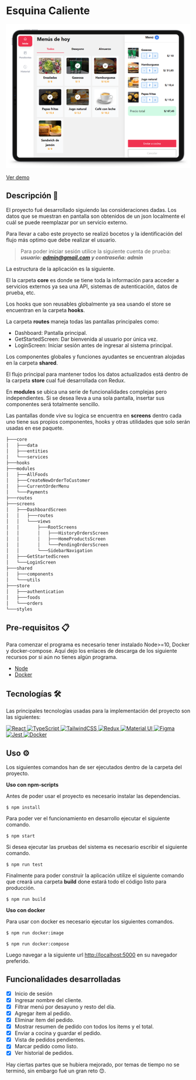 # Esquina Caliente

<img src="./preview.png" alt="preview" />

[Ver demo](http://esquina-caliente.surge.sh)

## Descripción 🚀
El proyecto fué desarrollado siguiendo las consideraciones dadas.
Los datos que se muestran en pantalla son obtenidos de un json localmente el cuál se puede reemplazar por un servicio externo.

Para llevar a cabo este proyecto se realizó bocetos y la identificación del flujo más optimo que debe realizar el usuario.

> Para poder iniciar sesión utilice la siguiente cuenta de prueba: ***usuario: admin@gmail.com y contraseña: admin***

La estructura de la aplicación es la siguiente.

El la carpeta **core** es donde se tiene toda la información para acceder a servicios externos ya sea una API, sistemas de autenticación, datos de prueba, etc. 

Los hooks que son reusables globalmente ya sea usando el store se encuentran en la carpeta **hooks**.

La carpeta **routes** maneja todas las pantallas principales como:
* Dashboard: Pantalla principal.
* GetStartedScreen: Dar bienvenida al usuario por única vez.
* LoginScreen: Iniciar sesión antes de ingresar al sistema principal.

Los componentes globales y funciones ayudantes se encuentran alojadas en la carpeta **shared**.

El flujo principal para mantener todos los datos actualizados está dentro de la carpeta **store** cual fué desarrollada con Redux.

En **modules** se ubica una serie de funcionalidades complejas pero independientes. Si se desea lleva a una sola pantalla, insertar sus componentes será totalmente sencillo.

Las pantallas donde vive su logica se encuentra en **screens** dentro cada uno tiene sus propios componentes, hooks y otras utilidades que solo serán usadas en ese paquete.

```
├───core
│   ├───data
│   ├───entities
│   └───services
├───hooks
├───modules
│   ├───AllFoods
│   ├───CreateNewOrderToCustomer     
│   ├───CurrentOrderMenu
│   └───Payments
├───routes
├───screens
│   ├───DashboardScreen
│   │   ├───routes
│   │   └───views
│   │       ├───RootScreens
│   │       │   ├───HistoryOrdersScreen
│   │       │   ├───HomeProductsScreen
│   │       │   └───PendingOrdersScreen
│   │       └───SidebarNavigation
│   ├───GetStartedScreen
│   └───LoginScreen
├───shared
│   ├───components
│   └───utils
├───store
│   ├───authentication
│   ├───foods
│   └───orders
└───styles
```

## Pre-requisitos 📋
Para comenzar el programa es necesario tener instalado Node>=10, Docker y docker-compose.
Aquí dejo los enlaces de descarga de los siguiente recursos por si aún no tienes algún programa.
* [Node](https://nodejs.org/en/download/)
* [Docker](https://docs.docker.com/docker-for-windows/install/)

## Tecnologías 🛠️
Las principales tecnologías usadas para la implementación del proyecto son las siguientes:

<a href="https://reactjs.org/" target="_blank">
<img alt="React" src="https://img.shields.io/badge/react%20-%2320232a.svg?&style=for-the-badge&logo=react&logoColor=%2361DAFB"/>
</a>
<a href="https://www.typescriptlang.org/" target="_blank">
<img alt="TypeScript" src="https://img.shields.io/badge/typescript%20-%23007ACC.svg?&style=for-the-badge&logo=typescript&logoColor=white"/>
</a>
<a href="https://tailwindcss.com/" target="_blank">
<img alt="TailwindCSS" src="https://img.shields.io/badge/tailwindcss%20-%2338B2AC.svg?&style=for-the-badge&logo=tailwind-css&logoColor=white"/>
</a>
<a href="https://redux-toolkit.js.org/" target="_blank">
<img alt="Redux" src="https://img.shields.io/badge/redux%20-%23593d88.svg?&style=for-the-badge&logo=redux&logoColor=white"/>
</a>
<a href="https://material-ui.com/" target="_blank">
<img alt="Material UI" src="https://img.shields.io/badge/material%20ui%20-%230081CB.svg?&style=for-the-badge&logo=material-ui&logoColor=white"/>
</a>
<a href="https://www.figma.com/" target="_blank">
<img alt="Figma" src="https://img.shields.io/badge/figma%20-%23F24E1E.svg?&style=for-the-badge&logo=figma&logoColor=white"/>
</a>
<a href="https://jestjs.io/" target="_blank">
<img alt="Jest" src="https://img.shields.io/badge/-jest-%23C21325?&style=for-the-badge&logo=jest&logoColor=white"/>
</a>
<a href="https://docs.docker.com/compose/" target="_blank">
<img alt="Docker" src="https://img.shields.io/badge/docker%20-%230db7ed.svg?&style=for-the-badge&logo=docker&logoColor=white"/>
</a>


## Uso ⚙️

Los siguientes comandos han de ser ejecutados dentro de la carpeta del proyecto.


**Uso con npm-scripts**

Antes de poder usar el proyecto es necesario instalar las dependencias.

```console
$ npm install
```

Para poder ver el funcionamiento en desarrollo ejecutar el siguiente comando.

```console
$ npm start
```

Si desea ejecutar las pruebas del sistema es necesario escribir el siguiente comando. 

```console
$ npm run test
```


Finalmente para poder construir la aplicación utilize el siguiente comando que creará una carpeta **build** done estará todo el código listo para producción.
```console
$ npm run build
```

**Uso con docker**

Para usar con docker es necesario ejecutar los siguientes comandos.

```console
$ npm run docker:image
```

```console
$ npm run docker:compose
```

Luego navegar a la siguiente url [http://localhost:5000](http://localhost:5000) en su navegador preferido.

## Funcionalidades desarrolladas
* [x] Inicio de sesión
* [x] Ingresar nombre del cliente.
* [x] Filtrar menú por desayuno y resto del día.
* [x] Agregar ítem al pedido.
* [x] Eliminar ítem del pedido.
* [x] Mostrar resumen de pedido con todos los items y el total.
* [x] Enviar a cocina y guardar el pedido.
* [x] Vista de pedidos pendientes.
* [x] Marcar pedido como listo.
* [x] Ver historial de pedidos.

Hay ciertas partes que se hubiera mejorado, por temas de tiempo no se terminó, sin embargo fué un gran reto 😊.